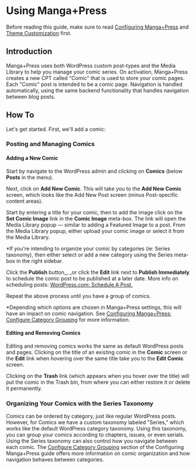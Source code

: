 # Using Manga+Press

Before reading this guide, make sure to read [Configuring Manga+Press](configuring-manga+press.md) and [Theme Customization](theme-customization.md) first.

## Introduction

Manga+Press uses both WordPress custom post-types and the Media Library to help you manage your comic series. On activation, Manga+Press creates a new CPT called "Comic" that is used to store your comic pages. Each "Comic" post is intended to be a comic page. Navigation is handled automatically, using the same backend functionality that handles navigation between blog posts.

## How To

Let's get started. First, we'll add a comic:

### Posting and Managing Comics

#### Adding a New Comic

Start by navigate to the WordPress admin and clicking on **Comics** \(below **Posts** in the menu\).

Next, click on **Add New Comic**. This will take you to the **Add New Comic** screen, which looks like the Add New Post screen \(minus Post-specific content areas\).

Start by entering a title for your comic, then to add the image click on the **Set Comic Image** link in the **Comic Image** meta-box. The link will open the Media Library popup — similar to adding a Featured Image to a post. From the Media Library popup, either upload your comic image or select it from the Media Library.

\*If you're intending to organize your comic by categories \(ie: Series taxonomy\), then either select or add a new category using the Series meta-box in the right sidebar.

Click the **Publish** button\_, \_or click the **Edit** link next to **Publish Immediately** to schedule the comic post to be published at a later date. More info on scheduling posts: [WordPress.com: Schedule A Post.](http://en.support.wordpress.com/posts/schedule-a-post/)

Repeat the above process until you have a group of comics.

\*Depending which options are chosen in Manga+Press settings, this will have an impact on comic navigation. See [Configuring Manga+Press: Configure Category Grouping](https://mangapress.github.io/documentation/Configuring-Manga-Press#configure-category-grouping) for more information.

#### Editing and Removing Comics

Editing and removing comics works the same as default WordPress posts and pages. Clicking on the title of an existing comic in the **Comic** screen or the **Edit** link when hovering over the same title take you to the **Edit Comic** screen.

Clicking on the **Trash** link \(which appears when you hover over the title\) will put the comic in the Trash bin, from where you can either restore it or delete it permanently.

### Organizing Your Comics with the Series Taxonomy

Comics can be ordered by category, just like regular WordPress posts. However, for Comics we have a custom taxonomy labeled "Series," which works like the default WordPress category taxonomy. Using this taxonomy, you can group your comics according to chapters, issues, or even serials. Using the Series taxonomy can also control how you navigate between each comic. The [Configure Category Grouping](https://mangapress.github.io/documentation/Configuring-Manga-Press#configure-category-grouping) section of the Configuring Manga+Press guide offers more information on comic organization and how navigation behaves between categories.

